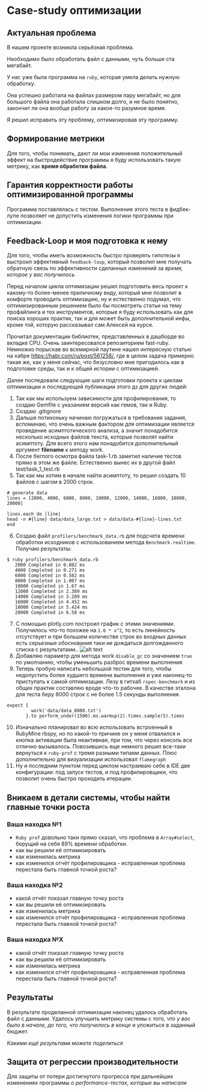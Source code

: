 # Case-study оптимизации

## Актуальная проблема
В нашем проекте возникла серьёзная проблема.

Необходимо было обработать файл с данными, чуть больше ста мегабайт.

У нас уже была программа на `ruby`, которая умела делать нужную обработку.

Она успешно работала на файлах размером пару мегабайт, но для большого файла она работала слишком долго, и не было 
понятно, закончит ли она вообще работу за какое-то разумное время.

Я решил исправить эту проблему, оптимизировав эту программу.

## Формирование метрики
Для того, чтобы понимать, дают ли мои изменения положительный эффект на быстродействие программы я буду использовать
такую метрику, как **время обработки файла**. 

## Гарантия корректности работы оптимизированной программы
Программа поставлялась с тестом. Выполнение этого теста в фидбек-лупе позволяет не допустить изменения логики программы 
при оптимизации.

## Feedback-Loop и моя подготовка к нему
Для того, чтобы иметь возможность быстро проверять гипотезы я выстроил эффективный `feedback-loop`, который позволил мне 
получать обратную связь по эффективности сделанных изменений за *время, которое у вас получилось*

Перед началом цикла оптимизации решил подготовить весь проект к какому-то более-менее приличному виду, который мне позволит в комфорте проводить оптимизацию,
ну и естественно подумал, что оптимизированным решением было бы посмотреть статьи на тему профайлинга и тех инструментов, 
которые я буду использовать как для поиска хороших практик, так и для может быть дополнительной инфы, кроме той, которую 
рассказывал сам Алексей на курсе. 

Прочитал документации библиотек, представленных в дашборде во вкладке CPU. Очень заинтересовался репозиторием fast-ruby.
Немножко порыскав во всемирной паутине нашел интересную статью на хабре https://habr.com/ru/post/561258/, где в целом задача 
примерно такая же, как у меня сейчас, что безусловно мне пригодилось как в подготовке среды, так и к общей истории с оптимизацией.

Далее последовали следующие шаги подготовки проекта к циклам оптимизации и последующей публикации этого дз для других людей:
1. Так как мы используем зависимости для профилирования, то создаю Gemfile с указанием версий как гемов, так и Ruby.
2. Создаю .gitignore
3. Дальше потихоньку начинаю погружаться в требования задания, вспоминаю, что очень важным фактором для оптимизации является проведение асимптотического анализа, а значит понадобится несколько исходных файлов текста, которые позволят найти асимптоту. Для всего этого нам понадобится дополнительный аргумент **filename** к методу work.
4. После беглого осмотра файла task-1.rb заметил наличие тестов прямо в этом же файле. Естественно вынес их в другой файл test/task_1_test.rb
5. Так как мы хотим в начале найти асимптоту, то решил создать 10 файлов с шагом в 2000 строк.

``` 
# generate data
lines = [2000, 4000, 6000, 8000, 10000, 12000, 14000, 16000, 18000, 20000]

lines.each do |line|
head -n #{line} data/data_large.txt > data/data-#{line}-lines.txt
end
```
6. Создаю файл `profilers/benchmark_data.rb` для подсчета времени обработки исходников с использованием метода `Benchmark.realtime`. Получаю результаты:

``` 
$ ruby profilers/benchmark_data.rb
   2000 Completed in 0.082 ms
   4000 Completed in 0.271 ms
   6000 Completed in 0.582 ms
   8000 Completed in 1.007 ms
   10000 Completed in 1.67 ms
   12000 Completed in 2.389 ms
   14000 Completed in 3.209 ms
   16000 Completed in 4.452 ms
   18000 Completed in 5.424 ms
   20000 Completed in 6.58 ms
``` 
7. C помощью plotly.com построил график с этими значениями. Получилось что-то похожее на `1.6 * x^2`, то есть линейность отсутствует и при большем количестве строк во входных данных есть серьезные обоснования таки не дождаться долгожданного списка с результатами..
   ![alt text](https://i.imgur.com/KEf67gj.png)
8. Добавляю параметр для метода work `disable_gc` со значением `true` по умолчанию, чтобы уменьшить разброс времени выполнения
9. Теперь пробую написать небольшой тестик для того, чтобы недопустить более худшего времени выполнения и уже наконец-то приступать к самой оптимизации. Лезу в гитхаб `rspec-benchmark` и из общих практик составляю вроде что-то рабочее. В качестве эталона для теста беру 8000 строк с не более 1.5 секунды выполнения.

```      
expect {
         work('data/data_8000.txt')
       }.to perform_under(1500).ms.warmup(2).times.sample(5).times
```
10. Изначально планировал во всю использовать встроенный в RubyMine rbspy, но по какой-то причине он у меня отвалился и кнопка активации была неактивная, при том, что через консоль все отлично вызывалось. Повозившись еще немного решил все-таки вернуться к `ruby-prof` с тремя разными типами данных. Плюс дополнительно для визуализации использовал `flamegraph`
11. Ну и последним пунктом перед циклом настраиваю себе в IDE две конфигурации: под запуск тестов, и под профилировщики, что позволит очень быстро проходить итерации.

## Вникаем в детали системы, чтобы найти главные точки роста
### Ваша находка №1
- `Ruby prof` довольно таки прямо сказал, что проблема в `Array#select`, берущий на себя 89% времени обработки. 
- как вы решили её оптимизировать
- как изменилась метрика
- как изменился отчёт профилировщика - исправленная проблема перестала быть главной точкой роста?

### Ваша находка №2
- какой отчёт показал главную точку роста
- как вы решили её оптимизировать
- как изменилась метрика
- как изменился отчёт профилировщика - исправленная проблема перестала быть главной точкой роста?

### Ваша находка №X
- какой отчёт показал главную точку роста
- как вы решили её оптимизировать
- как изменилась метрика
- как изменился отчёт профилировщика - исправленная проблема перестала быть главной точкой роста?

## Результаты
В результате проделанной оптимизации наконец удалось обработать файл с данными.
Удалось улучшить метрику системы с *того, что у вас было в начале, до того, что получилось в конце* и уложиться в заданный бюджет.

*Какими ещё результами можете поделиться*

## Защита от регрессии производительности
Для защиты от потери достигнутого прогресса при дальнейших изменениях программы *о performance-тестах, которые вы написали*

